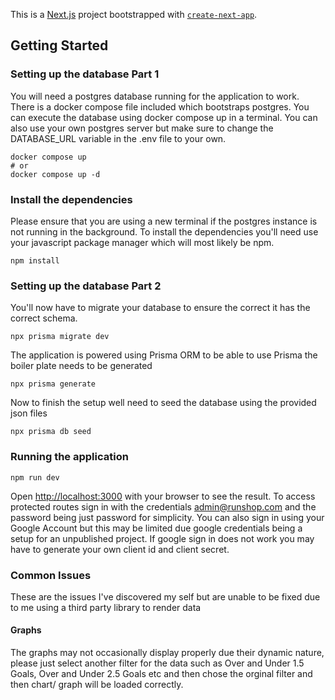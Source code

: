 This is a [Next.js](https://nextjs.org/) project bootstrapped with [`create-next-app`](https://github.com/vercel/next.js/tree/canary/packages/create-next-app).

## Getting Started

### Setting up the database Part 1

You will need a postgres database running for the application to work. There is a docker compose file included which bootstraps postgres. You can execute the database using docker compose up in a terminal. You can also use your own postgres server but make sure to change the DATABASE_URL variable in the .env file to your own.

```
docker compose up
# or
docker compose up -d
```

### Install the dependencies

Please ensure that you are using a new terminal if the postgres instance is not running in the background. To install the dependencies you'll need use your javascript package manager which will most likely be npm.

```
npm install
```

### Setting up the database Part 2

You'll now have to migrate your database to ensure the correct it has the correct schema.

```
npx prisma migrate dev
```

The application is powered using Prisma ORM to be able to use Prisma the boiler plate needs to be generated

```
npx prisma generate
```

Now to finish the setup well need to seed the database using the provided json files

```
npx prisma db seed
```

### Running the application

```
npm run dev
```

Open [http://localhost:3000](http://localhost:3000) with your browser to see the result. To access protected routes sign in with the credentials admin@runshop.com and the password being just password for simplicity. You can also sign in using your Google Account but this may be limited due google credentials being a setup for an unpublished project. If google sign in does not work you may have to generate your own client id and client secret.

### Common Issues

These are the issues I've discovered my self but are unable to be fixed due to me using a third party library to render data

#### Graphs

The graphs may not occasionally display properly due their dynamic nature, please just select another filter for the data such as Over and Under 1.5 Goals, Over and Under 2.5 Goals etc and then chose the orginal filter and then chart/ graph will be loaded correctly.
